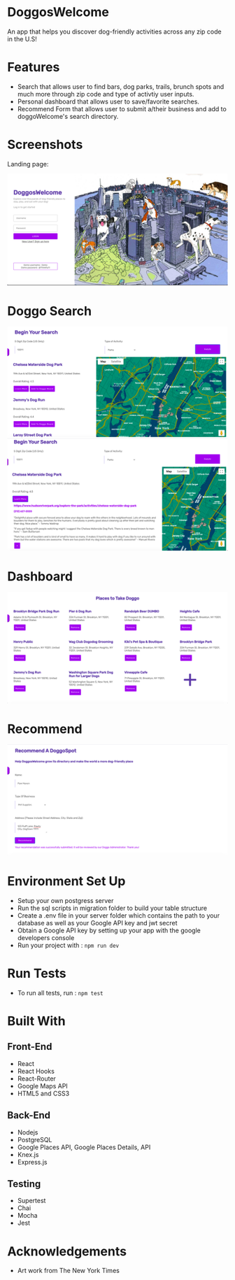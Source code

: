 
# DoggosWelcome

An app that helps you discover dog-friendly activities across any zip code in the U.S!

# Features

* Search that allows user to find bars, dog parks, trails, brunch spots and much more through zip code and type of activtiy user inputs.
* Personal dashboard that allows user to save/favorite searches. 
* Recommend Form that allows user to submit a/their business and add to doggoWelcome's search directory. 

# Screenshots

Landing page:

![Landing](screenshots/landing.png)

# Doggo Search 

![Search](screenshots/search.png)
![Search](screenshots/search2.png)

# Dashboard 

![Dashboard](screenshots/dashboard.png)

# Recommend 

![Recommend](screenshots/recommend.png)


# Environment Set Up

* Setup your own postgress server
* Run the sql scripts in migration folder to build your table structure
* Create a .env file in your server folder which contains the path to your database as well as your Google API key and jwt secret
* Obtain a Google API key by setting up your app with the google developers console
* Run your project with : ```npm run dev```


# Run Tests

* To run all tests, run : ```npm test```



# Built With

## Front-End
* React
* React Hooks 
* React-Router
* Google Maps API
* HTML5 and CSS3

## Back-End
* Nodejs
* PostgreSQL
* Google Places API, Google Places Details, API
* Knex.js
* Express.js

## Testing

* Supertest
* Chai
* Mocha
* Jest


# Acknowledgements 

* Art work from The New York Times